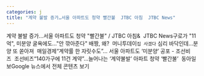 ```yaml
---
categories: j
title: "계약 불발 증가…서울 아파트도 청약 빨간불  JTBC 아침  JTBC News"
---
```

계약 불발 증가…서울 아파트도 청약 "빨간불" / JTBC 아침&&nbsp;&nbsp;JTBC News구로가 "11억", 미분양 굴욕에도…"안 깎아준다" 배짱, 왜?&nbsp;&nbsp;머니투데이`집 사겠다` 심리 바닥인데…분양 또 쏟아져&nbsp;&nbsp;매일경제“계약률 한 자릿수도”… 서울 아파트도 ‘미분양’ 공포 - 조선비즈&nbsp;&nbsp;조선비즈“140가구에 11건 계약”…늘어나는 ‘계약불발’ 아파트 청약 ‘빨간불’&nbsp;&nbsp;동아일보Google 뉴스에서 전체 콘텐츠 보기
